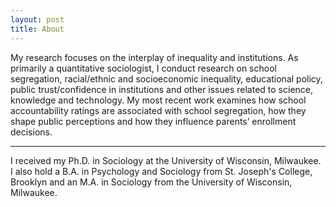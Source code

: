 ```yaml
---
layout: post
title: About
---
```

<p>
My research focuses on the interplay of inequality and institutions. As primarily a quantitative sociologist, I conduct research on school segregation, racial/ethnic and socioeconomic inequality, educational policy, public trust/confidence in institutions and other issues related to science, knowledge and technology. My most recent work examines how school accountability ratings are associated with school segregation, how they shape public perceptions and how they influence parents’ enrollment decisions. 
</p>

<hr>

<p>
I received my Ph.D. in Sociology at the University of Wisconsin, Milwaukee. I also hold a B.A. in Psychology and Sociology from St. Joseph's College, Brooklyn and an M.A. in Sociology from the University of Wisconsin, Milwaukee.
</p>

